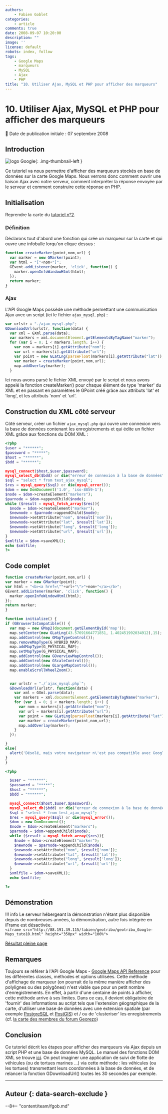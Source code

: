 ```yaml
---
authors:
    - Fabien Goblet
categories:
    - article
comments: true
date: 2008-09-07 10:20:00
description: ""
image: ''
license: default
robots: index, follow
tags:
    - Google Maps
    - marqueurs
    - MySQL
    - Ajax
    - PHP
title: "10. Utiliser Ajax, MySQL et PHP pour afficher des marqueurs"
---
```


# 10. Utiliser Ajax, MySQL et PHP pour afficher des marqueurs

:calendar: Date de publication initiale : 07 septembre 2008

## Introduction

![logo Google](https://cdn.geotribu.fr/img/logos-icones/entreprises_association/google/google.webp "logo Google"){: .img-thumbnail-left }

Ce tutoriel va nous permettre d'afficher des marqueurs stockés en base de données sur la carte Google Maps. Nous verrons donc comment ouvrir une liaison Ajax avec notre serveur, comment interpréter la réponse envoyée par le serveur et comment construire cette réponse en PHP.  

## Initialisation

Reprendre la carte du [tutoriel n°2](http://www.geotribu.net/node/13).  

### Définition

Déclarons tout d'abord une fonction qui crée un marqueur sur la carte et qui ouvre une infobulle lorqu'on clique dessus :  

```javascript
function createMarker(point,nom,url) {  
  var marker = new GMarker(point);  
  var html = "["+nom+"]";  
  GEvent.addListener(marker, 'click', function() {  
    marker.openInfoWindowHtml(html);  
  });  
  return marker;  
}
```

### Ajax

L'API Google Maps possède une méthode permettant une communication Ajax avec un script (ici le fichier `ajax_mysql.php`) :  

```javascript
var urlstr = "./ajax_mysql.php";  
GDownloadUrl(urlstr, function(data) {  
  var xml = GXml.parse(data);  
  var markers = xml.documentElement.getElementsByTagName("marker");  
  for (var i = 0; i < markers.length; i++) {  
    var nom = markers[i].getAttribute("nom");  
    var url = markers[i].getAttribute("url");  
    var point = new GLatLng(parseFloat(markers[i].getAttribute("lat")),parseFloat(markers[i].getAttribute("long")));  
    var marker = createMarker(point,nom,url);  
    map.addOverlay(marker);  
  }
```  

Ici nous avons parsé le fichier XML envoyé par le script et nous avons appelé la fonction createMarker() pour chaque élément de type 'marker' du XML et en passant en paramètres le GPoint créé grâce aux attributs 'lat' et 'long', et les attributs 'nom' et 'url'.  

## Construction du XML côté serveur

Côté serveur, créer un fichier `ajax_mysql.php` qui ouvre une connexion vers la base de données contenant les enregistrements et qui édite un fichier XML grâce aux fonctions du DOM XML :  

```php
<?php
$user = "******";  
$password = "*****";  
$host = "******";  
$bdd = "******";

mysql_connect($host,$user,$password);  
mysql_select_db($bdd) or die("erreur de connexion à la base de données");  
$sql = "select * from test_ajax_mysql";  
$res = mysql_query($sql) or die(mysql_error());  
$dom = new DomDocument('1.0', 'iso-8859-1');  
$node = $dom->createElement("markers");  
$parnode = $dom->appendChild($node);  
while ($result = mysql_fetch_array($res)){  
  $node = $dom->createElement("marker");  
  $newnode = $parnode->appendChild($node);  
  $newnode->setAttribute("nom", $result['nom']);  
  $newnode->setAttribute("lat", $result['lat']);  
  $newnode->setAttribute("long", $result['long']);  
  $newnode->setAttribute("url", $result['url']);  
}  
$xmlfile = $dom->saveXML();  
echo $xmlfile;
?>
```

## Code complet

```javascript
function createMarker(point,nom,url) {
var marker = new GMarker(point);
var html = "<b><a href=\""+url+"\">"+nom+"</a></b>";
GEvent.addListener(marker, 'click', function() {
  marker.openInfoWindowHtml(html);
});
return marker;
}

function initialize() {
if (GBrowserIsCompatible()) {
  var map = new GMap2(document.getElementById('map'));
  map.setCenter(new GLatLng(43.57691664771851, 1.402451992034912),15);
  map.addControl(new GMapTypeControl());
  map.removeMapType(G_HYBRID_MAP);
  map.addMapType(G_PHYSICAL_MAP);
  map.setMapType(G_PHYSICAL_MAP);
  map.addControl(new GOverviewMapControl());
  map.addControl(new GScaleControl());
  map.addControl(new GLargeMapControl());
  map.enableScrollWheelZoom();


  var urlstr = "./`ajax_mysql.php`";
  GDownloadUrl(urlstr, function(data) {
    var xml = GXml.parse(data);
    var markers = xml.documentElement.getElementsByTagName("marker");
    for (var i = 0; i < markers.length; i++) {
      var nom = markers[i].getAttribute("nom");
      var url = markers[i].getAttribute("url");
      var point = new GLatLng(parseFloat(markers[i].getAttribute("lat")),parseFloat(markers[i].getAttribute("long")));
      var marker = createMarker(point,nom,url);
      map.addOverlay(marker);
    }
  });

}
else{
  alert('Désolé, mais votre navigateur n\'est pas compatible avec Google Maps');
}
}
```  

```php
<?php

  $user = "******";
  $password = "*****";
  $host = "******";
  $bdd = "******";

  mysql_connect($host,$user,$password);
  mysql_select_db($bdd) or die("erreur de connexion à la base de données");
  $sql = "select * from test_ajax_mysql";
  $res = mysql_query($sql) or die(mysql_error());
  $dom = new DomDocument();
  $node = $dom->createElement("markers");
  $parnode = $dom->appendChild($node);
  while ($result = mysql_fetch_array($res)){
    $node = $dom->createElement("marker");
    $newnode = $parnode->appendChild($node);
    $newnode->setAttribute("nom", $result['nom']);
    $newnode->setAttribute("lat", $result['lat']);
    $newnode->setAttribute("long", $result['long']);
    $newnode->setAttribute("url", $result['url']);
  }
  $xmlfile = $dom->saveXML();
  echo $xmlfile;

?>
```  

## Démonstration

!!! info
    Le serveur hébergeant la démonstration n'étant plus disponible depuis de nombreuses années, la démonstration, autre fois intégrée en iFrame est désactivée.  
    `<iframe src="http://88.191.39.115/fabien/geotribu/geotribu_Google-Maps_tuto10.html" height="350px" width="100%">`

[Résultat pleine page](http://88.191.39.115/fabien/geotribu/geotribu_Google-Maps_tuto10.html)

## Remarques

Toujours se référer à l'API Google Maps - [Google Maps API Reference](http://code.google.com/apis/maps/documentation/reference.html) pour les différentes classes, méthodes et options utilisées. Cette méthode d'affichage de marqueur (on pourrait de la même manière afficher des polylignes ou des polygônes) n'est viable que pour un petit nombre d'enregistrements. En effet, à partir d'une centaine de points à afficher, cette méthode arrive à ses limites. Dans ce cas, il devient obligatoire de 'fournir' des informations au script tels que l'extension géographique de la carte, d'utiliser une base de données avec une extension spatiale (par exemple [PostgreSQL](http://www.postgresql.org/) et [PostGIS](http://postgis.refractions.net/)) et / ou de 'clusteriser' les enregistrements (cf. [la carte des membres du forum Georezo](http://georezo.net/forum/map.php?sel=cv_user))

## Conclusion

Ce tutoriel décrit les étapes pour afficher des marqueurs via Ajax depuis un script PHP et une base de données MySQL. Le manuel des fonctions DOM XML se trouve [ici](http://www.manuelphp.com/php/ref.domxml.php). On peut imaginer une application de suivi de flotte de véhicules (ou de tortues marines ...) via cette méthode : les véhicules (ou les tortues) transmettant leurs coordonnées à la base de données, et de relancer la fonction GDownloadUrl() toutes les 30 secondes par exemple.

----

## Auteur {: data-search-exclude }

--8<-- "content/team/fgob.md"
